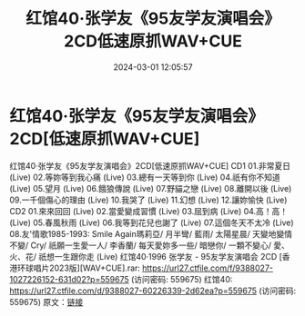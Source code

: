 ﻿---
title: 红馆40·张学友《95友学友演唱会》2CD低速原抓WAV+CUE
date: 2024-03-01 12:05:57
categories: WAV车载音乐、镜像
tags: 华语中文
---
# 红馆40·张学友《95友学友演唱会》2CD[低速原抓WAV+CUE]

红馆40·张学友《95友学友演唱会》2CD[低速原抓WAV+CUE]
CD1
01.非常夏日 (Live)
02.等妳等到我心痛 (Live)
03.總有一天等到你 (Live)
04.祇有你不知道 (Live)
05.望月 (Live)
06.餓狼傳說 (Live)
07.野貓之戀 (Live)
08.離開以後 (Live)
09.一千個傷心的理由 (Live)
10.我哭了 (Live)
11.幻想 (Live)
12.讓妳愉快 (Live)
CD2
01.來來回回 (Live)
02.當愛變成習慣 (Live)
03.屈到病 (Live)
04.高！高！ (Live)
05.春風秋雨 (Live)
06.我等到花兒也謝了 (Live)
07.這個冬天不太冷 (Live)
08.友'情歌1985-1993: Smile Again瑪莉亞/ 月半彎/ 藍雨/ 太陽星晨/ 天變地變情不變/ Cry/
祇願一生愛一人/ 李香蘭/ 每天愛妳多一些/ 暗戀你/ 一顆不變心/ 愛、火、花/ 祇想一生跟你走 (Live)
红馆40·1996 张学友 - 95友学友演唱会 2CD [香港环球唱片2023版][WAV+CUE].rar:
https://url27.ctfile.com/f/9388027-1027226152-631d02?p=559675
(访问密码: 559675)
红馆40: https://url27.ctfile.com/d/9388027-60226339-2d62ea?p=559675
(访问密码: 559675)
原文：[链接](https://blog.sina.com.cn/s/blog_1647c7e76010314jj.html)